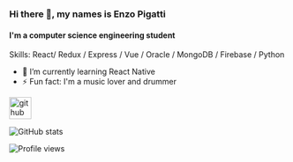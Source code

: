 ### Hi there 👋, my names is Enzo Pigatti
#### I'm a computer science engineering student

Skills: React/ Redux / Express / Vue / Oracle / MongoDB / Firebase / Python

- 🌱 I’m currently learning React Native 
- ⚡ Fun fact: I'm a music lover and drummer 


[<img src='https://cdn.jsdelivr.net/npm/simple-icons@3.0.1/icons/github.svg' alt='github' height='40'>](https://github.com/ratzmx1)  

![GitHub stats](https://github-readme-stats.vercel.app/api?username=ratzmx1&show_icons=true)  

![Profile views](https://gpvc.arturio.dev/ratzmx1)  
